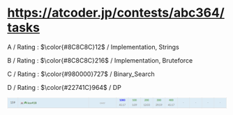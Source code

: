 # https://atcoder.jp/contests/abc364/tasks

A / Rating : $\color{#8C8C8C}12$ / Implementation, Strings

B / Rating : $\color{#8C8C8C}216$ / Implementation, Bruteforce

C / Rating : $\color{#980000}727$ / Binary_Search

D / Rating : $\color{#22741C}964$ / DP

![My Image](https://github.com/kss418/Atcoder/blob/main/ABC/Images/Standings/312.png)
